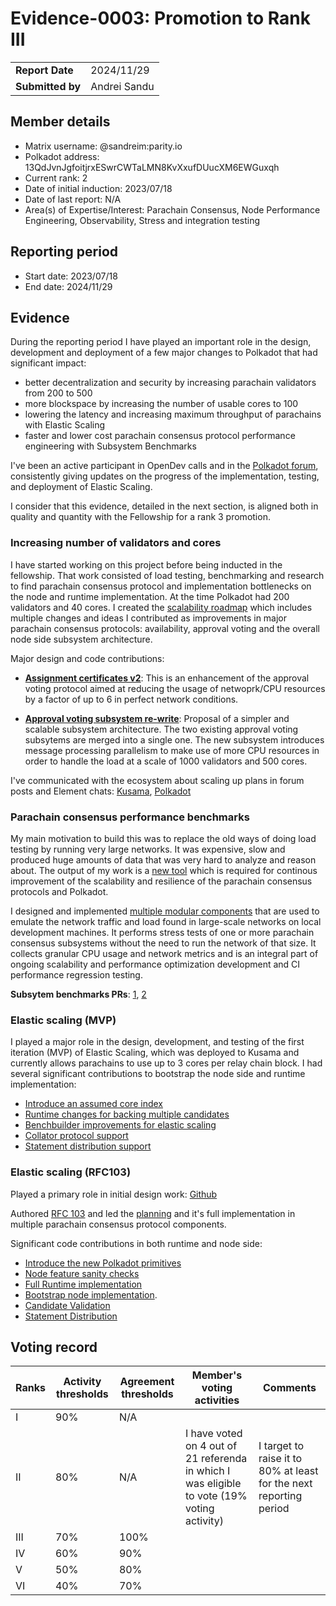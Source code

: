 # Evidence-0003: Promotion to Rank III

| | |
| --------------- | ------------------------------------------------------------------------------------------ |
| **Report Date** | 2024/11/29 |
| **Submitted by**| Andrei Sandu |

## Member details

- Matrix username: @sandreim:parity.io
- Polkadot address: 13QdJvnJgfoitjrxESwrCWTaLMN8KvXxufDUucXM6EWGuxqh
- Current rank: 2
- Date of initial induction: 2023/07/18
- Date of last report: N/A
- Area(s) of Expertise/Interest: Parachain Consensus, Node Performance Engineering, Observability, Stress and integration testing

## Reporting period

- Start date: 2023/07/18
- End date: 2024/11/29

## Evidence

During the reporting period I have played an important role in the design, development and deployment of a few major changes to Polkadot that had significant impact:

- better decentralization and security by increasing parachain validators from 200 to 500
- more blockspace by increasing the number of usable cores to 100
- lowering the latency and increasing maximum throughput of parachains with Elastic Scaling
- faster and lower cost parachain consensus protocol performance engineering with Subsystem Benchmarks

I've been an active participant in OpenDev calls and in the
[Polkadot forum](https://forum.polkadot.network/u/sandreim/activity), consistently giving updates
on the progress of the implementation, testing, and deployment of Elastic Scaling.

I consider that this evidence, detailed in the next section, is aligned both in quality and quantity with the Fellowship for a rank 3 promotion.

### Increasing number of validators and cores

I have started working on this project before being inducted in the fellowship.
That work consisted of load testing, benchmarking and research to find parachain consensus
protocol and implementation bottlenecks on the node and runtime implementation. At the time
Polkadot had 200 validators and 40 cores.  I created the
[scalability roadmap](https://github.com/paritytech/roadmap/issues/26) which includes
multiple changes and ideas I contributed as improvements in major parachain consensus protocols:
availability, approval voting and the overall node side subsystem architecture.

Major design and code contributions:

- **[Assignment certificates v2](https://github.com/paritytech/polkadot-sdk/pull/1178)**:
This is an enhancement of the approval voting protocol aimed at reducing the usage
of netwoprk/CPU resources by a factor of up to 6 in perfect network conditions.

- **[Approval voting subsystem re-write](https://github.com/paritytech/polkadot-sdk/issues/1617)**:
Proposal of a simpler and scalable subsystem architecture. The two existing approval voting
subsytems are merged into a single one. The new subsystem introduces message processing parallelism
to make use of more CPU resources in order to handle the load at a scale of 1000 validators and
500 cores.

I've communicated with the ecosystem about scaling up plans in forum posts and Element chats:
[Kusama](https://forum.polkadot.network/t/update-parachain-validator-set-size-increase-on-kusama/8218),
[Polkadot](https://forum.polkadot.network/t/update-polkadot-validator-set-size-increase/8682)

### Parachain consensus performance benchmarks

My main motivation to build this was to replace the old ways of doing load testing by
running very large networks. It was expensive, slow and produced huge amounts of data
that was very hard to analyze and reason about. The output of my work is a
[new tool](https://github.com/paritytech/polkadot-sdk/tree/master/polkadot/node/subsystem-bench)
which is required for continous improvement of the scalability and resilience of the parachain
consensus protocols and Polkadot.

I designed and implemented [multiple modular components](https://github.com/paritytech/polkadot-sdk/tree/master/polkadot/node/subsystem-bench#reusable-test-components) that are used to emulate the network
traffic and load found in large-scale networks on local development machines. It performs stress
tests of one or more parachain consensus subsystems without the need to run the network of that
size. It collects granular CPU usage and network metrics and is an integral part of ongoing
scalability and performance optimization development and CI performance regression testing.

**Subsytem benchmarks PRs**: [1](https://github.com/paritytech/polkadot-sdk/pull/2528), [2](https://github.com/paritytech/polkadot-sdk/pull/2970)

### Elastic scaling (MVP)

I played a major role in the design, development, and testing of the first iteration (MVP) of
Elastic Scaling, which was deployed to Kusama and currently allows parachains to
use up to 3 cores per relay chain block. I had several significant contributions to bootstrap
the node side and runtime implementation:

- [Introduce an assumed core index](https://github.com/paritytech/polkadot-sdk/pull/3229)
- [Runtime changes for backing multiple candidates ](https://github.com/paritytech/polkadot-sdk/pull/3231)
- [Benchbuilder improvements for elastic scaling](https://github.com/paritytech/polkadot-sdk/pull/3573)
- [Collator protocol support](https://github.com/paritytech/polkadot-sdk/pull/3795)
- [Statement distribution support](https://github.com/paritytech/polkadot-sdk/pull/3879)

### Elastic scaling (RFC103)

Played a primary role in initial design work: [Github](https://github.com/polkadot-fellows/RFCs/issues/92)

Authored [RFC 103](https://github.com/polkadot-fellows/RFCs/blob/main/text/0103-introduce-core-index-commitment.md)
and led the [planning](https://github.com/orgs/paritytech/projects/119/views/25) and
it's full implementation in multiple parachain consensus protocol components.

Significant code contributions in both runtime and node side:

- [Introduce the new Polkadot primitives](https://github.com/paritytech/polkadot-sdk/issues/5044)
- [Node feature sanity checks](https://github.com/paritytech/polkadot-sdk/pull/5362)
- [Full Runtime implementation](https://github.com/paritytech/polkadot-sdk/pull/5423)
- [Bootstrap node implementation](https://github.com/paritytech/polkadot-sdk/pull/5679).
- [Candidate Validation](https://github.com/paritytech/polkadot-sdk/pull/5847)
- [Statement Distribution](https://github.com/paritytech/polkadot-sdk/pull/5883)

## Voting record

|  Ranks | Activity thresholds | Agreement thresholds | Member's voting activities | Comments |
|---|---|---|---|---|
|I  |90%   |N/A   |   |  |
|II |80%   |N/A   | I have voted on 4 out of 21 referenda in which I was eligible to vote (19% voting activity) | I target to raise it to 80% at least for the next reporting period |
|III|70%   |100%  |   |  |
|IV |60%   |90%   |   |  |
|V  |50%   |80%   |   |  |
|VI |40%   |70%   |   |  |
